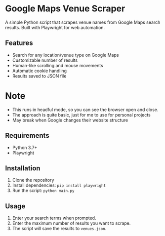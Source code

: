 # Google Maps Venue Scraper

A simple Python script that scrapes venue names from Google Maps search results. Built with Playwright for web automation.

## Features
- Search for any location/venue type on Google Maps
- Customizable number of results
- Human-like scrolling and mouse movements
- Automatic cookie handling
- Results saved to JSON file

# Note
 - This runs in headful mode, so you can see the browser open and close.
 - The approach is quite basic, just for me to use for personal projects
 - May break when Google changes their website structure

## Requirements
- Python 3.7+
- Playwright

## Installation

1. Clone the repository
2. Install dependencies: `pip install playwright`
3. Run the script: `python main.py`

## Usage

1. Enter your search terms when prompted.
2. Enter the maximum number of results you want to scrape.
3. The script will save the results to `venues.json`.


